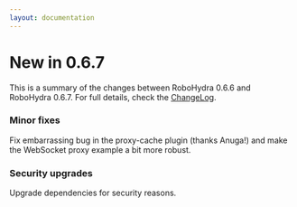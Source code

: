 ```yaml
---
layout: documentation
---
```


New in 0.6.7
============

This is a summary of the changes between RoboHydra 0.6.6 and RoboHydra
0.6.7. For full details, check the
[ChangeLog](https://raw.github.com/robohydra/robohydra/master/ChangeLog).


### Minor fixes

Fix embarrassing bug in the proxy-cache plugin (thanks Anuga!) and
make the WebSocket proxy example a bit more robust.

### Security upgrades

Upgrade dependencies for security reasons.

